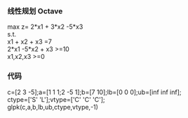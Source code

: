 ### 线性规划 Octave
max z= 2\*x1 + 3\*x2 -5\*x3<br/>
s.t.<br/>
  x1 + x2 + x3 =7<br/>
  2\*x1 -5\*x2 + x3 >=10<br/>
  x1,x2,x3 >=0<br/>
### 代码
c=[2 3 -5];a=[1 1 1;2 -5 1];b=[7 10];lb=[0 0 0];ub=[inf inf inf];<br/>
ctype=['S' 'L'];vtype=['C' 'C' 'C'];<br/>
glpk(c,a,b,lb,ub,ctype,vtype,-1)

